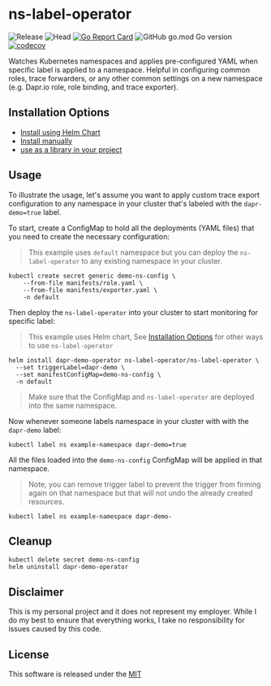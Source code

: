 # ns-label-operator

![Release](https://github.com/mchmarny/ns-label-operator/workflows/Release/badge.svg) ![Head](https://github.com/mchmarny/ns-label-operator/workflows/Test/badge.svg) [![Go Report Card](https://goreportcard.com/badge/github.com/mchmarny/ns-label-operator)](https://goreportcard.com/report/github.com/mchmarny/ns-label-operator) ![GitHub go.mod Go version](https://img.shields.io/github/go-mod/go-version/mchmarny/ns-label-operator) [![codecov](https://codecov.io/gh/mchmarny/ns-label-operator/branch/main/graph/badge.svg?token=COOCQF289Q)](https://codecov.io/gh/mchmarny/ns-label-operator)

Watches Kubernetes namespaces and applies pre-configured YAML when specific label is applied to a namespace. Helpful in configuring common roles, trace forwarders, or any other common settings on a new namespace (e.g. Dapr.io role, role binding, and trace exporter).

## Installation Options

* [Install using Helm Chart](./chart)
* [Install manually](./MANUAL.md)
* [use as a library in your project](./LIBRARY.md)

## Usage

To illustrate the usage, let's assume you want to apply custom trace export configuration to any namespace in your cluster that's labeled with the `dapr-demo=true` label. 

To start, create a ConfigMap to hold all the deployments (YAML files) that you need to create the necessary configuration:

> This example uses `default` namespace but you can deploy the `ns-label-operator` to any existing namespace in your cluster.

```shell
kubectl create secret generic demo-ns-config \
    --from-file manifests/role.yaml \
    --from-file manifests/exporter.yaml \
    -n default
```

Then deploy the `ns-label-operator` into your cluster to start monitoring for specific label:

> This example uses Helm chart, See [Installation Options](#installation-options) for other ways to use `ns-label-operator`

```shell
helm install dapr-demo-operator ns-label-operator/ns-label-operator \
  --set triggerLabel=dapr-demo \
  --set manifestConfigMap=demo-ns-config \
  -n default
```

> Make sure that the ConfigMap and `ns-label-operator` are deployed into the same namespace.

Now whenever someone labels namespace in your cluster with with the `dapr-demo` label: 

```shell
kubectl label ns example-namespace dapr-demo=true
```

All the files loaded into the `demo-ns-config` ConfigMap will be applied in that namespace.


> Note, you can remove trigger label to prevent the trigger from firming again on that namespace but that will not undo the already created resources.

```shell
kubectl label ns example-namespace dapr-demo-
```

## Cleanup 

```shell
kubectl delete secret demo-ns-config
helm uninstall dapr-demo-operator
```

## Disclaimer

This is my personal project and it does not represent my employer. While I do my best to ensure that everything works, I take no responsibility for issues caused by this code.

## License

This software is released under the [MIT](./LICENSE)
